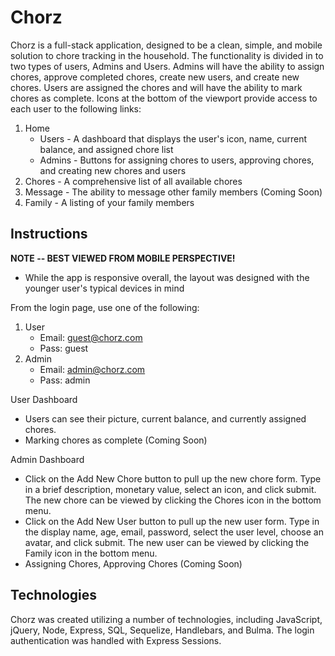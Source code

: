 # Chorz

Chorz is a full-stack application, designed to be a clean, simple, and mobile solution to chore tracking in the household. The functionality is divided in to two types of users, Admins and Users. Admins will have the ability to assign chores, approve completed chores, create new users, and create new chores. Users are assigned the chores and will have the ability to mark chores as complete. Icons at the bottom of the viewport provide access to each user to the following links:

  1. Home
     - Users - A dashboard that displays the user's icon, name, current balance, and assigned chore list
     - Admins - Buttons for assigning chores to users, approving chores, and creating new chores and users 
  2. Chores - A comprehensive list of all available chores
  3. Message - The ability to message other family members (Coming Soon)
  4. Family - A listing of your family members

## Instructions

**NOTE -- BEST VIEWED FROM MOBILE PERSPECTIVE!**
- While the app is responsive overall, the layout was designed with the younger user's typical devices in mind

From the login page, use one of the following:
  1. User
     - Email: guest@chorz.com
     - Pass: guest
  2. Admin
     - Email: admin@chorz.com
     - Pass: admin

User Dashboard
  - Users can see their picture, current balance, and currently assigned chores.
  - Marking chores as complete (Coming Soon)
  
Admin Dashboard
  - Click on the Add New Chore button to pull up the new chore form.  Type in a brief description, monetary value, select an icon, and
  click submit.  The new chore can be viewed by clicking the Chores icon in the bottom menu.  
  - Click on the Add New User button to pull up the new user form.  Type in the display name, age, email, password, select the user
  level, choose an avatar, and click submit.  The new user can be viewed by clicking the Family icon in the bottom menu.
  - Assigning Chores, Approving Chores (Coming Soon)
  
  ## Technologies
  
  Chorz was created utilizing a number of technologies, including JavaScript, jQuery, Node, Express, SQL, Sequelize, Handlebars, and
  Bulma. The login authentication was handled with Express Sessions.

